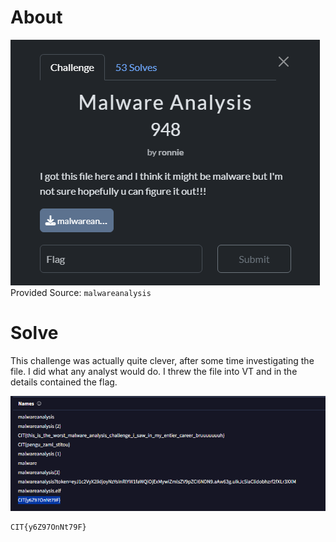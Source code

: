# About
![](../Images/Pasted%20image%2020250428084853.png)
Provided Source: `malwareanalysis`
# Solve
This challenge was actually quite clever, after some time investigating the file. I did what any analyst would do. I threw the file into VT and in the details contained the flag.

![](../Images/Pasted%20image%2020250428085053.png)

```
CIT{y6Z97OnNt79F}
```
